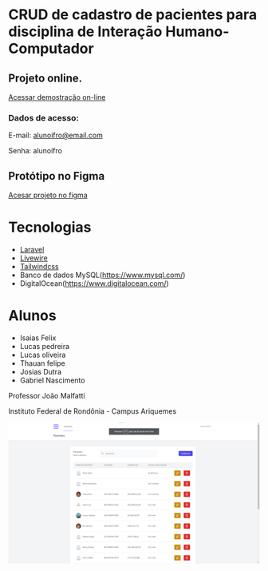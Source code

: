 
# CRUD de cadastro de pacientes para disciplina de Interação Humano-Computador

## Projeto online.

[Acessar demostração on-line](https://hospital.erecibos.com.br/login)

### Dados de acesso:

E-mail: alunoifro@email.com

Senha: alunoifro

## Protótipo no Figma
[Acesar projeto no figma](https://www.figma.com/file/GAzYkuuMa2NHkVUp5sfGos/Hospital?node-id=0%3A1&t=yyis839mufcCkzcm-0)

# Tecnologias
- [Laravel](https://laravel.com/)
- [Livewire](https://laravel-livewire.com/)
- [Tailwindcss](https://tailwindcss.com/)
- Banco de dados MySQL(https://www.mysql.com/)
- DigitalOcean(https://www.digitalocean.com/)

# Alunos
- Isaias Felix
- Lucas pedreira
- Lucas oliveira
- Thauan felipe
- Josias Dutra
- Gabriel Nascimento

Professor João Malfatti

Instituto Federal de Rondônia - Campus Ariquemes

![Print do projeto](https://raw.githubusercontent.com/LucasVital/hospital/main/print.png)
